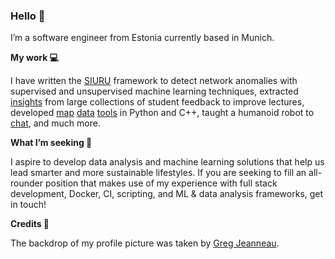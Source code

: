 ### Hello 👋

I’m a software engineer from Estonia currently based in Munich.

**My work 💻**

I have written the [SIURU](https://github.com/fukuda-lab/siuru) framework to detect network anomalies with supervised and unsupervised machine learning techniques, extracted [insights](https://doi.org/10.1109/ITHET50392.2021.9759809) from large collections of student feedback to improve lectures, developed [map](https://github.com/ndsev/mapget) [data](https://github.com/ndsev/erdblick) [tools](https://github.com/Klebert-Engineering/zsomeip/) in Python and C++, taught a humanoid robot to [chat](https://github.com/Roboy/roboy_dialog), and much more.

**What I’m seeking 🔭**

I aspire to develop data analysis and machine learning solutions that help us lead smarter and more sustainable lifestyles. If you are seeking to fill an all-rounder position that makes use of my experience with full stack development, Docker, CI, scripting, and ML & data analysis frameworks, get in touch!

**Credits 🌱**

The backdrop of my profile picture was taken by [Greg Jeanneau](https://unsplash.com/photos/5aN_QNPSIdA).

